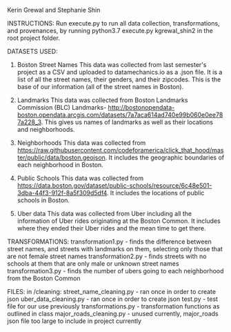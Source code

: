Kerin Grewal and Stephanie Shin 


INSTRUCTIONS: 
Run execute.py to run all data collection, transformations, and provenances, 
by running python3.7 execute.py kgrewal_shin2 in the root project folder. 

 
DATASETS USED: 
1. Boston Street Names 
This data was collected from last semester's project as a CSV and uploaded to datamechanics.io as a .json file. It is a list of all the street names, their genders, and their zipcodes.
This is the base of our information (all of the street names in Boston). 

2. Landmarks 
This data was collected from Boston Landmarks Commission (BLC) Landmarks- http://bostonopendata-boston.opendata.arcgis.com/datasets/7a7aca614ad740e99b060e0ee787a228_3. 
This gives us names of landmarks as well as their locations and neighborhoods. 

3. Neighborhoods 
This data was collected from https://raw.githubusercontent.com/codeforamerica/click_that_hood/master/public/data/boston.geojson. 
It includes the geographic boundaries of each neighborhood in Boston. 

4. Public Schools 
This data was collected from https://data.boston.gov/dataset/public-schools/resource/6c48e501-3dba-44f3-912f-8a5f309d5df4. 
It includes the locations of public schools in Boston. 

5. Uber data 
This data was collected from Uber including all the information of Uber rides originating at the Boston Common. 
It includes where they ended their Uber rides and the mean time to get there. 

TRANSFORMATIONS: 
transformation1.py - finds the difference between street names, and streets with landmarks on them, selecting only those that are not female street names
transformation2.py - finds streets with no schools at them that are only male or unknown street names 
transformation3.py - finds the number of ubers going to each neighborhood from the Boston Common

FILES: 
in /cleaning: 
street_name_cleaning.py - ran once in order to create json
uber_data_cleaning.py - ran once in order to create json 
test.py - test file for our use previously 
transformations.py - transformation functions as outlined in class 
major_roads_cleaning.py - unused currently, major_roads json file too large to include in project currently








